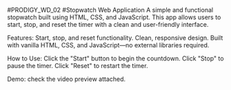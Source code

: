 #PRODIGY_WD_02
#Stopwatch Web Application
A simple and functional stopwatch built using HTML, CSS, and JavaScript. This app allows users to start, stop, and reset the timer with a clean and user-friendly interface.

Features:
Start, stop, and reset functionality.
Clean, responsive design.
Built with vanilla HTML, CSS, and JavaScript—no external libraries required.

How to Use:
Click the "Start" button to begin the countdown.
Click "Stop" to pause the timer.
Click "Reset" to restart the timer.

Demo:
check the video preview attached.
